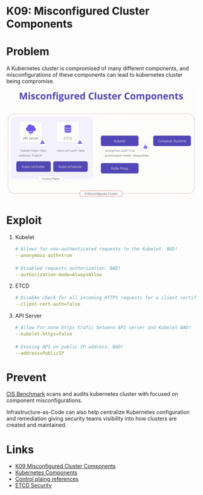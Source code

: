 # K09: Misconfigured Cluster Components

# Problem

A Kubernetes cluster is compromised of many different components, and misconfigurations of these components can lead to kubernetes cluster being compromise.

![diagram](../assets/img/k09.png)

# Exploit

1. Kubelet

    ```yaml
    # Allows for non-authenticated requests to the Kubelet. BAD!
    --anonymous-auth=true

    # Disabled requests authorization. BAD!
    --authorization-mode=AlwaysAllow
    ```
1. ETCD

    ```yaml
    # Disabke check for all incoming HTTPS requests for a client certificate signed by the trusted CA. BAD!
    --client-cert-auth=false
    ```

1. API Server

    ```yaml
    # Allow for none https trafic betwenn API server and Kubelet BAD!
    --kubelet-https=false
    
    # Exosing API on public IP address. BAD!
    --address=PublicIP
    ```

# Prevent

[CIS Benchmark](https://www.cisecurity.org/benchmark/kubernetes) scans and audits kubernetes cluster with focused on component misconfigurations. 

Infrastructure-as-Code can also help centralize Kubernetes configuration and remediation giving security teams visibility into how clusters are created and maintained. 

# Links

- [K09 Misconfigured Cluster Components](https://owasp.org/www-project-kubernetes-top-ten/2022/en/src/K09-misconfigured-cluster-components)
- [Kubernetes Components](https://kubernetes.io/docs/concepts/overview/components/)
- [Control plaing references](https://kubernetes.io/docs/reference/command-line-tools-reference/)
- [ETCD Security](https://etcd.io/docs/v3.2/op-guide/security/)
